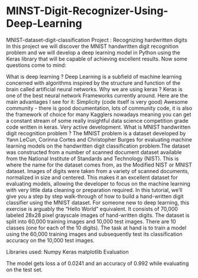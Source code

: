 # MINST-Digit-Recognizer-Using-Deep-Learning

MNIST-dataset-digit-classification
Project : Recognizing hardwritten digits
In this project we will discover the MNIST handwritten digit recognition problem and we will develop a deep learning model in Python using the Keras library that will be capable of achieving excellent results. Now some questions come to mind:

What is deep learning ?
Deep Learning is a subfield of machine learning concerned with algorithms inspired by the structure and function of the brain called artificial neural networks.
Why we are using keras ?
Keras is one of the best neural network Frameworks currently around. Here are the main advantages I see for it:
Simplicity (code itself is very good)
Awesome community - there is good documentation, lots of community code, it is also the framework of choice for many Kagglers nowadays meaning you can get a constant stream of some really insightful data science competition grade code written in keras.
Very active development.
What is MNIST handwritten digit recognition problem ?
The MNIST problem is a dataset developed by Yann LeCun, Corinna Cortes and Christopher Burges for evaluating machine learning models on the handwritten digit classification problem.The dataset was constructed from a number of scanned document dataset available from the National Institute of Standards and Technology (NIST). This is where the name for the dataset comes from, as the Modified NIST or MNIST dataset. Images of digits were taken from a variety of scanned documents, normalized in size and centered. This makes it an excellent dataset for evaluating models, allowing the developer to focus on the machine learning with very little data cleaning or preparation required. In this tutorial, we’ll give you a step by step walk-through of how to build a hand-written digit classifier using the MNIST dataset. For someone new to deep learning, this exercise is arguably the “Hello World” equivalent. It consists of 70,000 labeled 28x28 pixel grayscale images of hand-written digits. The dataset is split into 60,000 training images and 10,000 test images. There are 10 classes (one for each of the 10 digits). The task at hand is to train a model using the 60,000 training images and subsequently test its classification accuracy on the 10,000 test images.

Libraries used:
Numpy
Keras
matplotlib
Evaluation


The model gets loss a of 0.0241 and an accuracy of 0.992 while evaluating on the test set.

